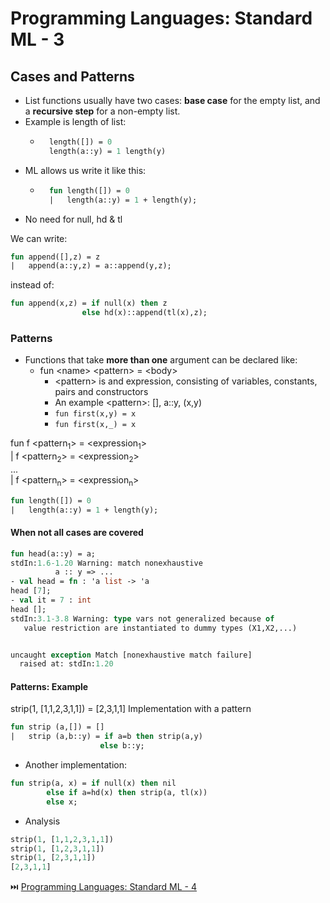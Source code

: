 # Programming Languages: Standard ML - 3

## Cases and Patterns
- List functions usually have two cases: **base case** for the empty list, and a **recursive step** for a non-empty list.
- Example is length of list:
    - ```sml
        length([]) = 0
        length(a::y) = 1 length(y)
- ML allows us write it like this:
    - ```sml
        fun length([]) = 0 
        |   length(a::y) = 1 + length(y);

- No need for null, hd & tl

We can write:

```sml
fun append([],z) = z  
|   append(a::y,z) = a::append(y,z);
```

instead of:
```sml
fun append(x,z) = if null(x) then z 
                else hd(x)::append(tl(x),z);
```

### Patterns
- Functions that take **more than one** argument can be declared like:
    - fun \<name> \<pattern> = \<body>
        - \<pattern> is and expression, consisting of variables, constants, pairs and constructors
        - An example \<pattern>: [], a::y, (x,y)
        - `fun first(x,y) = x`
        - `fun first(x,_) = x`

fun f \<pattern<sub>1</sub>> = \<expression<sub>1</sub>><br>
|   f \<pattern<sub>2</sub>> = \<expression<sub>2</sub>><br>
...<br>
|   f \<pattern<sub>n</sub>> = \<expression<sub>n</sub>><br>
               
```sml
fun length([]) = 0 
|   length(a::y) = 1 + length(y);
```

#### When not all cases are covered
```sml
fun head(a::y) = a;
stdIn:1.6-1.20 Warning: match nonexhaustive
          a :: y => ...
- val head = fn : 'a list -> 'a
head [7];
- val it = 7 : int
head [];
stdIn:3.1-3.8 Warning: type vars not generalized because of
   value restriction are instantiated to dummy types (X1,X2,...)


uncaught exception Match [nonexhaustive match failure]
  raised at: stdIn:1.20
```

#### Patterns: Example
strip(1, [1,1,2,3,1,1]) = [2,3,1,1]
Implementation with a pattern
```sml
fun strip (a,[]) = []
|   strip (a,b::y) = if a=b then strip(a,y)
                    else b::y;
```
- Another implementation:
```sml
fun strip(a, x) = if null(x) then nil
        else if a=hd(x) then strip(a, tl(x))
        else x;
```

- Analysis
```sml
strip(1, [1,1,2,3,1,1])
strip(1, [1,2,3,1,1])
strip(1, [2,3,1,1])
[2,3,1,1]
```

:next_track_button: [Programming Languages: Standard ML - 4](4-MapTypesAndTuples.md)
